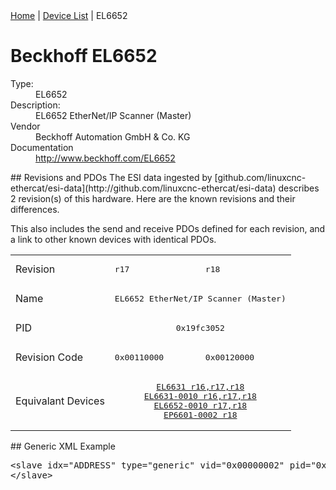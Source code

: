 <div class="nav"><a href="/esi-data">Home</a> | <a href="/esi-data/devices">Device List</a> | EL6652</div>

#  Beckhoff EL6652

<dl>
  <dt>Type:</dt><dd>EL6652</dd>
  <dt>Description:</dt><dd>EL6652 EtherNet/IP Scanner (Master)</dd>
  <dt>Vendor</dt><dd>Beckhoff Automation GmbH & Co. KG</dd>
  <dt>Documentation</dt><dd><a href="http://www.beckhoff.com/EL6652">http://www.beckhoff.com/EL6652</a></dd>
</dl>
## Revisions and PDOs
The ESI data ingested by [github.com/linuxcnc-ethercat/esi-data](http://github.com/linuxcnc-ethercat/esi-data) describes 2 revision(s) of this hardware.  Here are the known revisions and their differences.

This also includes the send and receive PDOs defined for each revision, and a link to other known devices with identical PDOs.

<table>
<tr >
<td class="first">Revision</td>
<td ><pre>r17</pre></td>
<td ><pre>r18</pre></td>
</tr>
<tr >
<td class="first">Name</td>
<td  colspan=2 align="center"><pre>EL6652 EtherNet/IP Scanner (Master)</pre></td>
</tr>
<tr >
<td class="first">PID</td>
<td  colspan=2 align="center"><pre>0x19fc3052</pre></td>
</tr>
<tr >
<td class="first">Revision Code</td>
<td ><pre>0x00110000</pre></td>
<td ><pre>0x00120000</pre></td>
</tr>
<tr >
<td class="first">Equivalant Devices</td>
<td  colspan=2 align="center"><pre><a href="EL6631">EL6631 r16,r17,r18</a><br/><a href="EL6631-0010">EL6631-0010 r16,r17,r18</a><br/><a href="EL6652-0010">EL6652-0010 r17,r18</a><br/><a href="EP6601-0002">EP6601-0002 r18</a></pre></td>
</tr>
</table>
## Generic XML Example
<pre class="xml">
&lt;slave idx="ADDRESS" type="generic" vid="0x00000002" pid="0x19fc3052" configPdos="true"&gt;
&lt;/slave&gt;
</pre>

